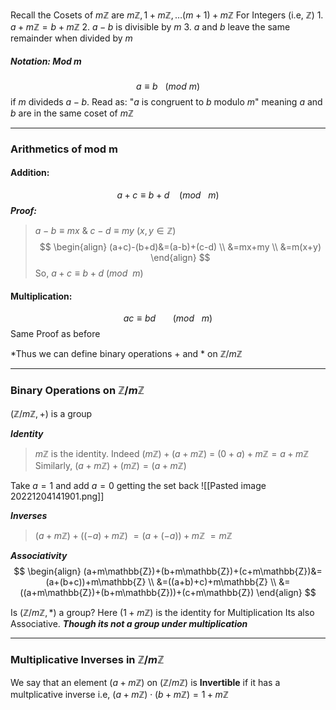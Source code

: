 Recall the Cosets of $m\mathbb{Z}$ are $m\mathbb{Z}, 1+m\mathbb{Z} , \dots (m+1)+m\mathbb{Z}$
For Integers (i.e, $\mathbb{Z}$)
	1. $a+m\mathbb{Z} = b+m\mathbb{Z}$
	2. $a-b$ is divisible by $m$
	3. $a$ and $b$ leave the same remainder when divided by $m$

##### Notation: Mod m

$$a \equiv b \: \: \:(mod \: m )$$
if $m$ divideds $a-b$.
Read as: "$a$ is congruent to $b$ modulo $m$"
meaning $a$ and $b$ are in the same coset of $m\mathbb{Z}$

-------------------------------------

### Arithmetics of mod m

#### Addition:
$$a+c\equiv b+d \: \: \: \: (mod \: \: \: m)$$
***Proof:***
>	$a-b\equiv mx$    &    $c-d \equiv my$ 
>	($x,y \in \mathbb{Z}$)
$$
\begin{align}
(a+c)-(b+d)&=(a-b)+(c-d) \\
&=mx+my \\
&=m(x+y)
\end{align}
$$
>So, $a+c \equiv b+d$  $(mod \: \: m)$


#### Multiplication:
$$
ac \equiv bd \:\:\:\:\:\:\:(mod \: \: \: m)
$$
Same Proof as before

*Thus we can define binary operations + and * on $\mathbb{Z}/m\mathbb{Z}$

-----------------------------
### Binary Operations on $\mathbb{Z}/m\mathbb{Z}$

$(\mathbb{Z}/m\mathbb{Z}, +)$ is a group

***Identity***
   >$m\mathbb{Z}$ is the identity. Indeed 
   >$(m\mathbb{Z})+(a+m\mathbb{Z})$ = $(0+a)+m\mathbb{Z} = a+m\mathbb{Z}$
   >Similarly,
   >	$(a+m\mathbb{Z})+(m\mathbb{Z})= (a+m\mathbb{Z})$
   
Take $a=1$ and add $a=0$ getting the set back 
![[Pasted image 20221204141901.png]]

***Inverses***
>$(a+m\mathbb{Z})+((-a)+m\mathbb{Z})$
>$=(a+(-a))+m\mathbb{Z}$
>$=m\mathbb{Z}$

***Associativity***
$$
\begin{align}
(a+m\mathbb{Z})+(b+m\mathbb{Z})+(c+m\mathbb{Z})&=(a+(b+c))+m\mathbb{Z} \\
&=((a+b)+c)+m\mathbb{Z} \\
&=((a+m\mathbb{Z})+(b+m\mathbb{Z}))+(c+m\mathbb{Z})
\end{align}
$$


Is $(\mathbb{Z}/m\mathbb{Z},*)$ a group?
Here
	$(1+m\mathbb{Z})$ is the identity for Multiplication
	Its also Associative.
***Though its not a group under multiplication***

-------------------------------------------------

### Multiplicative Inverses in $\mathbb{Z}/m\mathbb{Z}$

We say that an element $(a+m\mathbb{Z})$ on $(\mathbb{Z}/m\mathbb{Z})$ is **Invertible** if it has a multplicative inverse 
i.e,
	$(a+m\mathbb{Z})\cdot(b+m\mathbb{Z})=1+m \mathbb{Z}$

	





